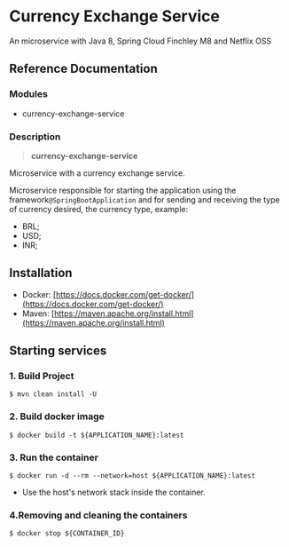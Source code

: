 
# Currency Exchange Service 

An microservice with Java 8, Spring Cloud Finchley M8 and Netflix OSS

## Reference Documentation

### Modules

-   currency-exchange-service

### Description

> **currency-exchange-service**

Microservice with a currency exchange service.


Microservice responsible for starting the application using the framework`@SpringBootApplication` and for sending and receiving the type of currency desired, the currency type, example:

- BRL;
- USD;
- INR;


## Installation

-   Docker: [https://docs.docker.com/get-docker/](https://docs.docker.com/get-docker/)
-   Maven: [https://maven.apache.org/install.html](https://maven.apache.org/install.html)

## Starting services

### 1. Build Project

```
$ mvn clean install -U
```

### 2. Build docker image

```
$ docker build -t ${APPLICATION_NAME}:latest
```

### 3. Run the container

```
$ docker run -d --rm --network=host ${APPLICATION_NAME}:latest
```

-   Use the host's network stack inside the container.

### 4.Removing and cleaning the containers

```
$ docker stop ${CONTAINER_ID}
```
